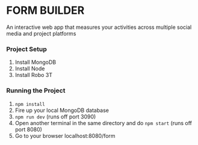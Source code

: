 FORM BUILDER
================


An interactive web app that measures your activities across multiple social media and project platforms

### Project Setup
1. Install MongoDB
2. Install Node
3. Install Robo 3T


### Running the Project

1. `npm install`
2. Fire up your local MongoDB database
3. `npm run dev` (runs off port 3090)
4. Open another terminal in the same directory and do `npm start` (runs off port 8080)
5. Go to your browser localhost:8080/form
